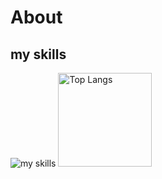 # About

## my skills

<img alt="my skills" src="https://skillicons.dev/icons?theme=light&perline=8&i=js,ts,wordpress,php,webpack,vite,docker" />

<img alt="Top Langs" height="150px" src="https://github-readme-stats.vercel.app/api/top-langs/?username=SenaMurakami&layout=compact&show_icons=true&theme=onedark" />